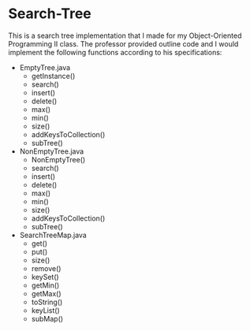 # Search-Tree
This is a search tree implementation that I made for my Object-Oriented Programming II class. The professor provided outline code and I would implement the following functions according to his specifications:

- EmptyTree.java
  - getInstance()
  - search()
  - insert()
  - delete()
  - max()
  - min()
  - size()
  - addKeysToCollection()
  - subTree()
- NonEmptyTree.java
  - NonEmptyTree()
  - search()
  - insert()
  - delete()
  - max()
  - min()
  - size()
  - addKeysToCollection()
  - subTree()
- SearchTreeMap.java
  - get()
  - put()
  - size()
  - remove()
  - keySet()
  - getMin()
  - getMax()
  - toString()
  - keyList()
  - subMap()
